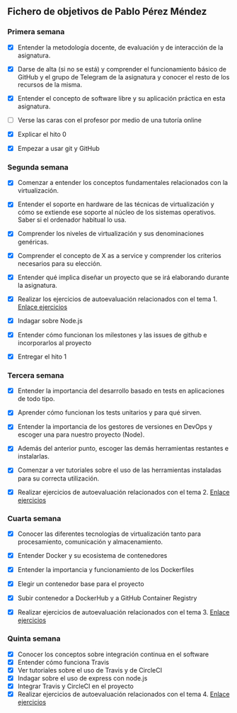 ## Fichero de objetivos de Pablo Pérez Méndez

### Primera semana

- [X] Entender la metodología docente, de evaluación y de interacción de la asignatura.
- [X] Darse de alta (si no se está) y comprender el funcionamiento básico de GitHub y el grupo de Telegram de la asignatura y conocer el resto de los recursos de la misma.
- [X] Entender el concepto de software libre y su aplicación práctica en esta asignatura.
- [ ] Verse las caras con el profesor por medio de una tutoría online
- [X] Explicar el hito 0
- [X] Empezar a usar git y GitHub


### Segunda semana

- [X] Comenzar a entender los conceptos fundamentales relacionados con la virtualización.
- [X] Entender el soporte en hardware de las técnicas de virtualización y cómo se extiende ese soporte al núcleo de los sistemas operativos. Saber si el ordenador habitual lo usa.
- [X] Comprender los niveles de virtualización y sus denominaciones genéricas.
- [X] Comprender el concepto de X as a service y comprender los criterios necesarios para su elección.
- [X] Entender qué implica diseñar un proyecto que se irá elaborando durante la asignatura.
- [X] Realizar los ejercicios de autoevaluación relacionados con el tema 1.
  [Enlace ejercicios](https://github.com/Megatorpon/IV-Ejercicios-Autoevaluacion/blob/main/Tema_1)
- [X] Indagar sobre Node.js
- [X] Entender cómo funcionan los milestones y las issues de github e incorporarlos al proyecto
- [X] Entregar el hito 1


### Tercera semana

- [X] Entender la importancia del desarrollo basado en tests en aplicaciones de todo tipo.
- [X] Aprender cómo funcionan los tests unitarios y para qué sirven.
- [X] Entender la importancia de los gestores de versiones en DevOps y escoger una para nuestro proyecto (Node).
- [X] Además del anterior punto, escoger las demás herramientas restantes e instalarlas.
- [X] Comenzar a ver tutoriales sobre el uso de las herramientas instaladas para su correcta utilización.
- [X] Realizar ejercicios de autoevaluación relacionados con el tema 2.
  [Enlace ejercicios](https://github.com/Megatorpon/IV-Ejercicios-Autoevaluacion/blob/main/Tema_2)
  
 
 
### Cuarta semana

- [X] Conocer las diferentes tecnologías de virtualización tanto para procesamiento, comunicación y almacenamiento.
- [X] Entender Docker y su ecosistema de contenedores
- [X] Entender la importancia y funcionamiento de los Dockerfiles
- [X] Elegir un contenedor base para el proyecto
- [X] Subir contenedor a DockerHub y a GitHub Container Registry
- [X] Realizar ejercicios de autoevaluación relacionados con el tema 3.
  [Enlace ejercicios](https://github.com/Megatorpon/IV-Ejercicios-Autoevaluacion/tree/main/Tema_3)
  
  
### Quinta semana

- [X] Conocer los conceptos sobre integración continua en el software
- [X] Entender cómo funciona Travis
- [X] Ver tutoriales sobre el uso de Travis y de CircleCI
- [X] Indagar sobre el uso de express con node.js
- [X] Integrar Travis y CircleCI en el proyecto
- [X] Realizar ejercicios de autoevaluación relacionados con el tema 4.
  [Enlace ejercicios](https://github.com/Megatorpon/IV-Ejercicios-Autoevaluacion/tree/main/Tema_4)
